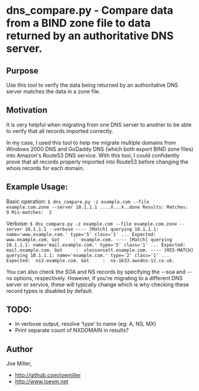 dns_compare.py - Compare data from a BIND zone file to data returned by an authoritative DNS server.
=====================================================================================================

Purpose
-------
Use this tool to verify the data being returned by an authoritative DNS server matches
the data in a zone file.

Motivation
----------
It is very helpful when migrating from one DNS server to another to be able to
verify that all records imported correctly.

In my case, I used this tool to help me migrate multiple domains from
Windows 2000 DNS and GoDaddy DNS (which both export BIND zone files) into Amazon's
Route53 DNS service.  With this tool, I could confidently prove that all records
properly imported into Route53 before changing the whois records for each domain.

Example Usage:
--------------
Basic operation:
	``
    $ dns_compare.py -z example.com --file example.com.zone --server 10.1.1.1
    ....X...X..done
    Results:
    Matches:      9
    Mis-matches:  2
	``

Verbose:
	``
    $ dns_compare.py -z example.com --file example.com.zone --server 10.1.1.1 --verbose
	----
	[Match] querying 10.1.1.1: name='www.example.com.' type='5' class='1' ...
	Expected:  www.example.com.
	Got     :  example.com.
	----
	[Match] querying 10.1.1.1: name='mail.example.com.' type='5' class='1' ...
	Expected:  mail.example.com.
	Got     :  vlessonsatt.example.com.
	----
	[MIS-MATCH] querying 10.1.1.1: name='example.com.' type='2' class='1' ...
	Expected:  ns3.example.com.
	Got     :  ns-1633.awsdns-12.co.uk.
	``

You can also check the SOA and NS records by specifying the --soa and --ns options,
respectively.  However, if you're migrating to a different DNS server or service,
these will typically change which is why checking these record types is
disabled by default.

TODO:
-----
- In verbose output, resolve 'type' to name (eg: A, NS, MX)
- Print separate count of NXDOMAIN in results?

Author
------
Joe Miller, 
- http://github.com/joemiller
- http://www.joeym.net